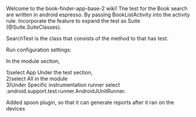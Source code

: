 Welcome to the book-finder-app-base-2 wiki! The test for the Book search are written in android espresso. By passing BookListActivity into the activity rule. Incorporate the feature to expand the test as Suite (@Suite.SuiteClasses).

SearchTest is the class that consists of the method to that has test.

Run configuration settings:

In the module section,


1)select App Under the test section, 
<br />2)select All in the module 
<br />3)Under Specific instrumentation runner select :android.support.test.runner.AndroidJUnitRunner.


Added spoon plugin, so that it can generate reports after it ran on the devices
